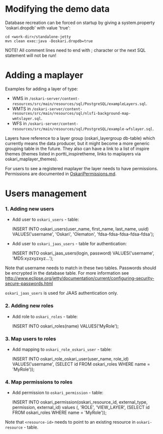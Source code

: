 # Modifying the demo data

Database recreation can be forced on startup by giving a system.property 'oskari.dropdb' with value 'true':

    cd <work-dir>/standalone-jetty
    mvn clean exec:java -Doskari.dropdb=true

NOTE! All comment lines need to end with ; character or the next SQL statement will not be run!

# Adding a maplayer

Examples for adding a layer of type:

- WMS in `/oskari-server/content-resources/src/main/resources/sql/PostgreSQL/exampleLayers.sql`.
- WMTS in `/oskari-server/content-resources/src/main/resources/sql/nlsfi-background-map-wmtslayer.sql`.
- WFS in `/oskari-server/content-resources/src/main/resources/sql/PostgreSQL/example-wfslayer.sql`.

Layers have reference to a layer group (oskari_layergroup db-table) which currently means the data producer, but it might become a more generic grouping table in the future. They also can have a link to a list of inspire themes (themes listed in portti_inspiretheme, links to maplayers via oskari_maplayer_themes).

For users to see a registered maplayer the layer needs to have permissions. Permissions are documented in [OskariPermissions.md](OskariPermissions.md).

# Users management

### 1. Adding new users

* Add user to `oskari_users` - table:

    INSERT INTO oskari_users(user_name, first_name, last_name, uuid) VALUES('username', 'Oskari', 'Olematon', 'fdsa-fdsa-fdsa-fdsa-fdsa');

* Add user to `oskari_jaas_users` - table for authentication:

    INSERT INTO oskari_jaas_users(login, password) VALUES('username', 'MD5:xyzxyzxyz...');

Note that username needs to match in these two tables. Passwords should be encrypted in the database table. For more information see http://www.eclipse.org/jetty/documentation/current/configuring-security-secure-passwords.html

`oskari_jaas_users` is used for JAAS authentication only.

### 2. Adding new roles

* Add role to `oskari_roles` - table:

    INSERT INTO oskari_roles(name) VALUES('MyRole');

### 3. Map users to roles

* Add mapping to `oskari_role_oskari_user` - table:

    INSERT INTO oskari_role_oskari_user(user_name, role_id) VALUES('username', (SELECT id FROM oskari_roles WHERE name = 'MyRole'));

### 4. Map permissions to roles

* Add permission to `oskari_permission` - table:

    INSERT INTO oskari_permission(oskari_resource_id, external_type, permission, external_id) values
    (<resource-id>, 'ROLE', 'VIEW_LAYER', (SELECT id FROM oskari_roles WHERE name = 'MyRole'));

Note that `<resource-id>` needs to point to an existing resource in `oskari-resource` - table.
